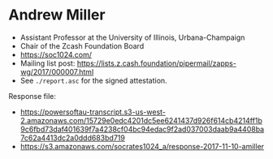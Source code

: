 # Andrew Miller

* Assistant Professor at the University of Illinois, Urbana-Champaign
* Chair of the Zcash Foundation Board
* https://soc1024.com/
* Mailing list post: https://lists.z.cash.foundation/pipermail/zapps-wg/2017/000007.html
* See `./report.asc` for the signed attestation.

Response file:

* https://powersoftau-transcript.s3-us-west-2.amazonaws.com/15729e0edc4201dc5ee6241437d926f614cb4214ff1b9c6fbd73daf401639f7a4238cf04bc94edac9f2ad037003daab9a4408ba7c62a4413dc2a0ddd683bd719
* https://s3.amazonaws.com/socrates1024_a/response-2017-11-10-amiller
